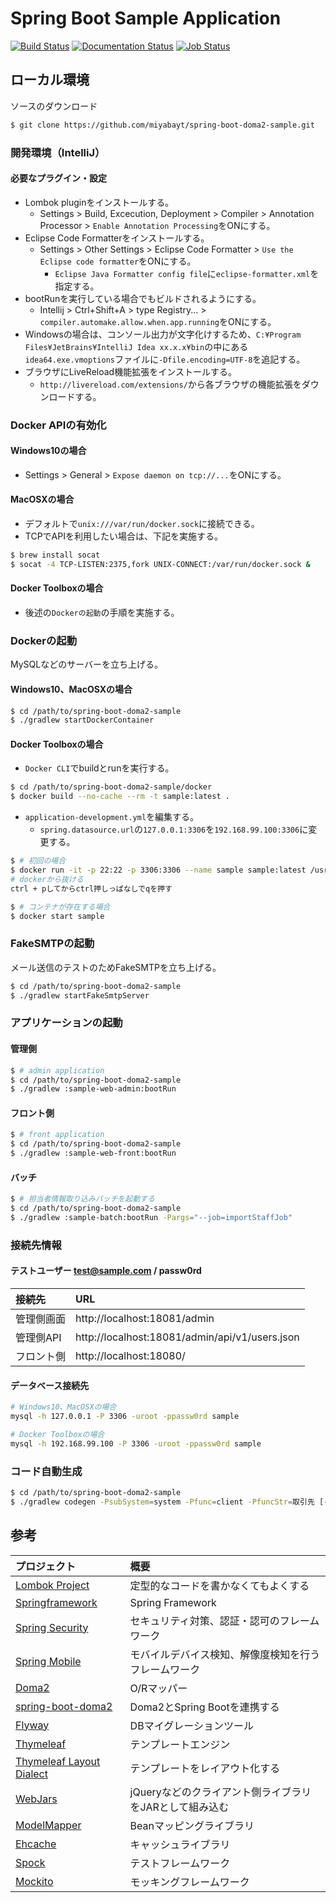 # Spring Boot Sample Application

[![Build Status](https://travis-ci.org/miyabayt/spring-boot-doma2-sample.svg?branch=master)](https://travis-ci.org/miyabayt/spring-boot-doma2-sample)
[![Documentation Status](https://readthedocs.org/projects/spring-boot-doma2-sample/badge/?version=latest)](http://spring-boot-doma2-sample.readthedocs.io/ja/latest/?badge=latest)
[![Job Status](https://inspecode.rocro.com/badges/github.com/miyabayt/spring-boot-doma2-sample/status?token=5RLoJBnCJQuFjszsv4tmRqgI8obDhl6BmLfh4fgtgaQ)](https://inspecode.rocro.com/jobs/github.com/miyabayt/spring-boot-doma2-sample/latest?completed=true)

## ローカル環境

ソースのダウンロード
```bash
$ git clone https://github.com/miyabayt/spring-boot-doma2-sample.git
```

### 開発環境（IntelliJ）

#### 必要なプラグイン・設定

- Lombok pluginをインストールする。
  - Settings > Build, Excecution, Deployment > Compiler > Annotation Processor > `Enable Annotation Processing`をONにする。
- Eclipse Code Formatterをインストールする。
  - Settings > Other Settings > Eclipse Code Formatter > `Use the Eclipse code formatter`をONにする。
    - `Eclipse Java Formatter config file`に`eclipse-formatter.xml`を指定する。
- bootRunを実行している場合でもビルドされるようにする。
  - Intellij > Ctrl+Shift+A > type Registry... > `compiler.automake.allow.when.app.running`をONにする。
- Windowsの場合は、コンソール出力が文字化けするため、`C:¥Program Files¥JetBrains¥IntelliJ Idea xx.x.x¥bin`の中にある`idea64.exe.vmoptions`ファイルに`-Dfile.encoding=UTF-8`を追記する。
- ブラウザにLiveReload機能拡張をインストールする。
  - `http://livereload.com/extensions/`から各ブラウザの機能拡張をダウンロードする。

### Docker APIの有効化

#### Windows10の場合
* Settings > General > `Expose daemon on tcp://...`をONにする。

#### MacOSXの場合
* デフォルトで`unix:///var/run/docker.sock`に接続できる。
* TCPでAPIを利用したい場合は、下記を実施する。

```bash
$ brew install socat
$ socat -4 TCP-LISTEN:2375,fork UNIX-CONNECT:/var/run/docker.sock &
```

#### Docker Toolboxの場合
* 後述の`Dockerの起動`の手順を実施する。


### Dockerの起動
MySQLなどのサーバーを立ち上げる。

#### Windows10、MacOSXの場合
```bash
$ cd /path/to/spring-boot-doma2-sample
$ ./gradlew startDockerContainer
```

#### Docker Toolboxの場合
* `Docker CLI`でbuildとrunを実行する。
```bash
$ cd /path/to/spring-boot-doma2-sample/docker
$ docker build --no-cache --rm -t sample:latest .
```

* `application-development.yml`を編集する。
  * `spring.datasource.url`の`127.0.0.1:3306`を`192.168.99.100:3306`に変更する。
```bash
$ # 初回の場合
$ docker run -it -p 22:22 -p 3306:3306 --name sample sample:latest /usr/bin/supervisord
# dockerから抜ける
ctrl + pしてからctrl押しっぱなしでqを押す

$ # コンテナが存在する場合
$ docker start sample
```

### FakeSMTPの起動
メール送信のテストのためFakeSMTPを立ち上げる。

```bash
$ cd /path/to/spring-boot-doma2-sample
$ ./gradlew startFakeSmtpServer
```

### アプリケーションの起動

#### 管理側
```bash
$ # admin application
$ cd /path/to/spring-boot-doma2-sample
$ ./gradlew :sample-web-admin:bootRun
```

#### フロント側
```bash
$ # front application
$ cd /path/to/spring-boot-doma2-sample
$ ./gradlew :sample-web-front:bootRun
```

#### バッチ
```bash
$ # 担当者情報取り込みバッチを起動する
$ cd /path/to/spring-boot-doma2-sample
$ ./gradlew :sample-batch:bootRun -Pargs="--job=importStaffJob"
```

### 接続先情報
#### テストユーザー test@sample.com / passw0rd

| 接続先    | URL                                      |
| :----- | :--------------------------------------- |
| 管理側画面  | http://localhost:18081/admin             |
| 管理側API | http://localhost:18081/admin/api/v1/users.json |
| フロント側  | http://localhost:18080/                  |

#### データベース接続先

```bash
# Windows10、MacOSXの場合
mysql -h 127.0.0.1 -P 3306 -uroot -ppassw0rd sample

# Docker Toolboxの場合
mysql -h 192.168.99.100 -P 3306 -uroot -ppassw0rd sample
```

### コード自動生成
```bash
$ cd /path/to/spring-boot-doma2-sample
$ ./gradlew codegen -PsubSystem=system -Pfunc=client -PfuncStr=取引先 [-Ptarget=dao|dto|service|controller|html]
```

## 参考

| プロジェクト                                   | 概要                               |
| :--------------------------------------- | :------------------------------- |
| [Lombok Project](https://projectlombok.org/) | 定型的なコードを書かなくてもよくする               |
| [Springframework](https://projects.spring.io/spring-framework/) | Spring Framework                 |
| [Spring Security](https://projects.spring.io/spring-security/) | セキュリティ対策、認証・認可のフレームワーク           |
| [Spring Mobile](http://projects.spring.io/spring-mobile/) | モバイルデバイス検知、解像度検知を行うフレームワーク       |
| [Doma2](https://doma.readthedocs.io/ja/stable/) | O/Rマッパー                          |
| [spring-boot-doma2](https://github.com/domaframework/doma-spring-boot) | Doma2とSpring Bootを連携する           |
| [Flyway](https://flywaydb.org/)          | DBマイグレーションツール                    |
| [Thymeleaf](http://www.thymeleaf.org/)   | テンプレートエンジン                       |
| [Thymeleaf Layout Dialect](https://ultraq.github.io/thymeleaf-layout-dialect/) | テンプレートをレイアウト化する                  |
| [WebJars](https://www.webjars.org/)      | jQueryなどのクライアント側ライブラリをJARとして組み込む |
| [ModelMapper](http://modelmapper.org/)   | Beanマッピングライブラリ                   |
| [Ehcache](http://www.ehcache.org/)       | キャッシュライブラリ                       |
| [Spock](http://spockframework.org/)      | テストフレームワーク                       |
| [Mockito](http://site.mockito.org/)      | モッキングフレームワーク                     |
